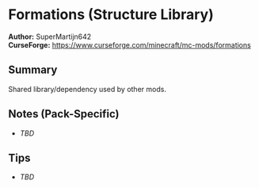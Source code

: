 # Formations (Structure Library)

**Author:** SuperMartijn642  
**CurseForge:** https://www.curseforge.com/minecraft/mc-mods/formations

## Summary
Shared library/dependency used by other mods.

## Notes (Pack-Specific)
- _TBD_

## Tips
- _TBD_

